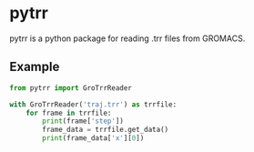 # pytrr

pytrr is a python package for reading .trr files from GROMACS.

## Example

```python
from pytrr import GroTrrReader

with GroTrrReader('traj.trr') as trrfile:
    for frame in trrfile:
        print(frame['step'])
        frame_data = trrfile.get_data()
        print(frame_data['x'][0])
```

